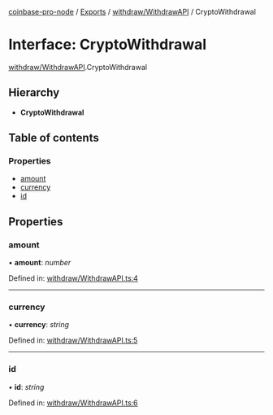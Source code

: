 [coinbase-pro-node](../README.md) / [Exports](../modules.md) / [withdraw/WithdrawAPI](../modules/withdraw_withdrawapi.md) / CryptoWithdrawal

# Interface: CryptoWithdrawal

[withdraw/WithdrawAPI](../modules/withdraw_withdrawapi.md).CryptoWithdrawal

## Hierarchy

- **CryptoWithdrawal**

## Table of contents

### Properties

- [amount](withdraw_withdrawapi.cryptowithdrawal.md#amount)
- [currency](withdraw_withdrawapi.cryptowithdrawal.md#currency)
- [id](withdraw_withdrawapi.cryptowithdrawal.md#id)

## Properties

### amount

• **amount**: _number_

Defined in: [withdraw/WithdrawAPI.ts:4](https://github.com/bennycode/coinbase-pro-node/blob/a4b1aac/src/withdraw/WithdrawAPI.ts#L4)

---

### currency

• **currency**: _string_

Defined in: [withdraw/WithdrawAPI.ts:5](https://github.com/bennycode/coinbase-pro-node/blob/a4b1aac/src/withdraw/WithdrawAPI.ts#L5)

---

### id

• **id**: _string_

Defined in: [withdraw/WithdrawAPI.ts:6](https://github.com/bennycode/coinbase-pro-node/blob/a4b1aac/src/withdraw/WithdrawAPI.ts#L6)
